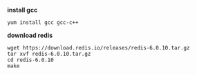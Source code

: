 **install gcc**
```
yum install gcc gcc-c++
```

**download redis**
```
wget https://download.redis.io/releases/redis-6.0.10.tar.gz
tar xvf redis-6.0.10.tar.gz
cd redis-6.0.10
make
```
